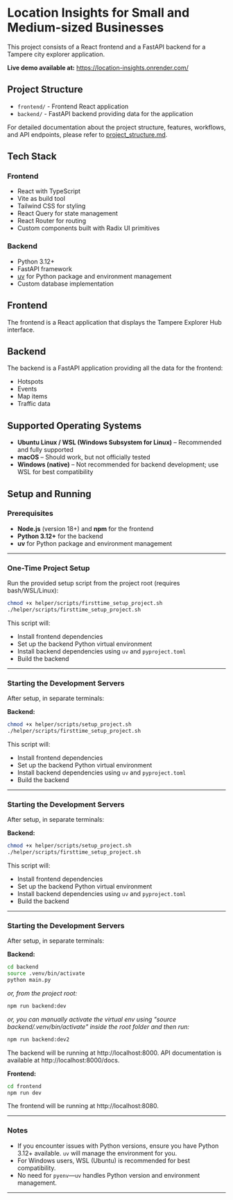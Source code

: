 # Location Insights for Small and Medium-sized Businesses

This project consists of a React frontend and a FastAPI backend for a Tampere city explorer application.

**Live demo available at:** https://location-insights.onrender.com/

## Project Structure

- `frontend/` - Frontend React application
- `backend/` - FastAPI backend providing data for the application

For detailed documentation about the project structure, features, workflows, and API endpoints, please refer to [project_structure.md](project_structure.md).

## Tech Stack

### Frontend

- React with TypeScript
- Vite as build tool
- Tailwind CSS for styling
- React Query for state management
- React Router for routing
- Custom components built with Radix UI primitives

### Backend

- Python 3.12+
- FastAPI framework
- [uv](https://github.com/astral-sh/uv) for Python package and environment management
- Custom database implementation

## Frontend

The frontend is a React application that displays the Tampere Explorer Hub interface.

## Backend

The backend is a FastAPI application providing all the data for the frontend:

- Hotspots
- Events
- Map items
- Traffic data

## Supported Operating Systems

- **Ubuntu Linux / WSL (Windows Subsystem for Linux)** – Recommended and fully supported
- **macOS** – Should work, but not officially tested
- **Windows (native)** – Not recommended for backend development; use WSL for best compatibility

## Setup and Running

### Prerequisites

- **Node.js** (version 18+) and **npm** for the frontend
- **Python 3.12+** for the backend
- **uv** for Python package and environment management

---

### One-Time Project Setup

Run the provided setup script from the project root (requires bash/WSL/Linux):

```bash
chmod +x helper/scripts/firsttime_setup_project.sh
./helper/scripts/firsttime_setup_project.sh
```

This script will:
- Install frontend dependencies
- Set up the backend Python virtual environment
- Install backend dependencies using `uv` and `pyproject.toml`
- Build the backend

---

### Starting the Development Servers

After setup, in separate terminals:

**Backend:**
```bash
chmod +x helper/scripts/setup_project.sh
./helper/scripts/firsttime_setup_project.sh
```

This script will:
- Install frontend dependencies
- Set up the backend Python virtual environment
- Install backend dependencies using `uv` and `pyproject.toml`
- Build the backend

---

### Starting the Development Servers

After setup, in separate terminals:

**Backend:**
```bash
chmod +x helper/scripts/setup_project.sh
./helper/scripts/firsttime_setup_project.sh
```

This script will:
- Install frontend dependencies
- Set up the backend Python virtual environment
- Install backend dependencies using `uv` and `pyproject.toml`
- Build the backend

---

### Starting the Development Servers

After setup, in separate terminals:

**Backend:**
```bash
cd backend
source .venv/bin/activate
python main.py
```
_or, from the project root:_
```bash
npm run backend:dev
```
_or, you can manually activate the virtual env using "source backend/.venv/bin/activate" inside the root folder and then run:_
```bash
npm run backend:dev2
```

The backend will be running at http://localhost:8000. API documentation is available at http://localhost:8000/docs.

**Frontend:**
```bash
cd frontend
npm run dev
```

The frontend will be running at http://localhost:8080.

---

### Notes

- If you encounter issues with Python versions, ensure you have Python 3.12+ available. `uv` will manage the environment for you.
- For Windows users, WSL (Ubuntu) is recommended for best compatibility.
- No need for `pyenv`—`uv` handles Python version and environment management.

---
